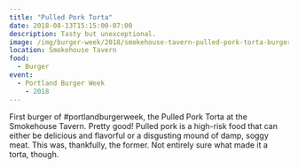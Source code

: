 ```yaml
---
title: "Pulled Pork Torta"
date: 2018-08-13T15:15:00-07:00
description: Tasty but unexceptional.
image: /img/burger-week/2018/smokehouse-tavern-pulled-pork-torta-burger-week-2018.jpg
location: Smokehouse Tavern
food:
  - Burger
event: 
  - Portland Burger Week
    - 2018
---
```


First burger of #portlandburgerweek, the Pulled Pork Torta at the Smokehouse Tavern. Pretty good! Pulled pork is a high-risk food that can either be delicious and flavorful or a disgusting mound of damp, soggy meat. This was, thankfully, the former. Not entirely sure what made it a torta, though.
